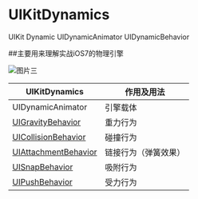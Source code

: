 # UIKitDynamics
UIKit Dynamic UIDynamicAnimator UIDynamicBehavior

##主要用来理解实战iOS7的物理引擎

![图片三](https://github.com/ZhipingYang/UIKitDynamics/raw/master/demo.png)  

UIKitDynamics | 作用及用法
----- | -----
UIDynamicAnimator | 引擎载体
[UIGravityBehavior](https://github.com/ZhipingYang/UIKitDynamics/blob/master/DynamicsDemo/GravityViewController.m) | 重力行为
[UICollisionBehavior](https://github.com/ZhipingYang/UIKitDynamics/blob/master/DynamicsDemo/CollosionViewController.m) | 碰撞行为
[UIAttachmentBehavior](https://github.com/ZhipingYang/UIKitDynamics/blob/master/DynamicsDemo/AttachmentViewController.m) | 链接行为（弹簧效果）
[UISnapBehavior](https://github.com/ZhipingYang/UIKitDynamics/blob/master/DynamicsDemo/SnapViewController.m) | 吸附行为
[UIPushBehavior](https://github.com/ZhipingYang/UIKitDynamics/blob/master/DynamicsDemo/PushViewController.m) | 受力行为
